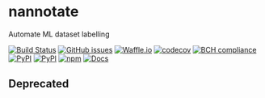 # nannotate
Automate ML dataset labelling

[![Build Status](https://travis-ci.org/timkpaine/nannotate.svg?branch=master)](https://travis-ci.org/timkpaine/nannotate)
[![GitHub issues](https://img.shields.io/github/issues/timkpaine/nannotate.svg)]()
[![Waffle.io](https://badge.waffle.io/timkpaine/nannotate.svg?label=ready&title=Ready)](http://waffle.io/timkpaine/nannotate)
[![codecov](https://codecov.io/gh/timkpaine/nannotate/branch/master/graph/badge.svg)](https://codecov.io/gh/timkpaine/nannotate)
[![BCH compliance](https://bettercodehub.com/edge/badge/timkpaine/nannotate?branch=master)](https://bettercodehub.com/)
[![PyPI](https://img.shields.io/pypi/l/nannotate.svg)](https://pypi.python.org/pypi/nannotate)
[![PyPI](https://img.shields.io/pypi/v/nannotate.svg)](https://pypi.python.org/pypi/nannotate)
[![npm](https://img.shields.io/npm/v/@nannotate/core.svg)](https://www.npmjs.com/package/@nannotate/core)
[![Docs](https://img.shields.io/readthedocs/nannotate.svg)](https://nannotate.readthedocs.io)



## Deprecated